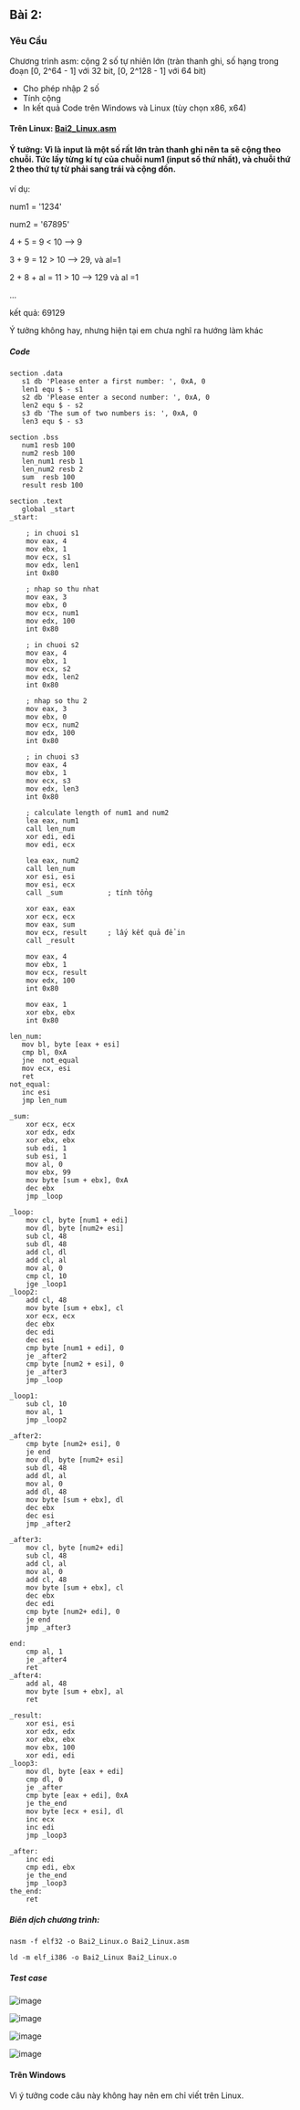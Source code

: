 
## Bài 2:
### Yêu Cầu
Chương trình asm: cộng 2 số tự nhiên lớn (tràn thanh ghi, số hạng trong đoạn [0, 2^64 - 1] với 32 bit, [0, 2^128 - 1] với 64 bit)
- Cho phép nhập 2 số
- Tính cộng
- In kết quả
Code trên Windows và Linux (tùy chọn x86, x64)

#### Trên Linux: [Bai2_Linux.asm](https://github.com/datvn09/2004_Training/blob/main/Task2/Bai2/Bai2_Linux.asm)

#### Ý tưởng: Vì là input là một số rất lớn tràn thanh ghi nên ta sẽ cộng theo chuỗi. Tức lấy từng kí tự của chuỗi num1 (input số thứ nhất), và chuỗi thứ 2 theo thứ tự từ phải sang trái và cộng dồn. 
ví dụ:

num1 = '1234'
         
num2 = '67895'
         
4 + 5 = 9 < 10 --> 9

3 + 9 = 12 > 10 --> 29, và al=1

2 + 8 + al = 11 > 10 --> 129 và al =1
      
...
      
kết quả: 69129
      
Ý tưởng không hay, nhưng hiện tại em chưa nghĩ ra hướng làm khác 
##### Code
```
section .data
   s1 db 'Please enter a first number: ', 0xA, 0
   len1 equ $ - s1
   s2 db 'Please enter a second number: ', 0xA, 0
   len2 equ $ - s2
   s3 db 'The sum of two numbers is: ', 0xA, 0
   len3 equ $ - s3

section .bss
   num1 resb 100
   num2 resb 100
   len_num1 resb 1
   len_num2 resb 2
   sum  resb 100
   result resb 100

section .text
   global _start
_start:

    ; in chuoi s1
    mov eax, 4
    mov ebx, 1
    mov ecx, s1
    mov edx, len1
    int 0x80

    ; nhap so thu nhat
    mov eax, 3
    mov ebx, 0  
    mov ecx, num1
    mov edx, 100  
    int 0x80

    ; in chuoi s2
    mov eax, 4
    mov ebx, 1
    mov ecx, s2
    mov edx, len2
    int 0x80

    ; nhap so thu 2
    mov eax, 3
    mov ebx, 0  
    mov ecx, num2
    mov edx, 100 
    int 0x80

    ; in chuoi s3
    mov eax, 4
    mov ebx, 1
    mov ecx, s3
    mov edx, len3
    int 0x80

    ; calculate length of num1 and num2
    lea eax, num1
    call len_num
    xor edi, edi
    mov edi, ecx

    lea eax, num2
    call len_num
    xor esi, esi 
    mov esi, ecx
    call _sum           ; tính tổng

    xor eax, eax
    xor ecx, ecx
    mov eax, sum
    mov ecx, result     ; lấy kết quả để in
    call _result

    mov eax, 4
    mov ebx, 1
    mov ecx, result 
    mov edx, 100
    int 0x80

    mov eax, 1
    xor ebx, ebx 
    int 0x80

len_num:
   mov bl, byte [eax + esi]
   cmp bl, 0xA
   jne  not_equal
   mov ecx, esi 
   ret
not_equal:
   inc esi
   jmp len_num

_sum:
    xor ecx, ecx    
    xor edx, edx
    xor ebx, ebx
    sub edi, 1
    sub esi, 1
    mov al, 0
    mov ebx, 99
    mov byte [sum + ebx], 0xA
    dec ebx
    jmp _loop

_loop:
    mov cl, byte [num1 + edi]    
    mov dl, byte [num2+ esi]    
    sub cl, 48
    sub dl, 48
    add cl, dl
    add cl, al
    mov al, 0           
    cmp cl, 10
    jge _loop1
_loop2:
    add cl, 48
    mov byte [sum + ebx], cl
    xor ecx, ecx
    dec ebx
    dec edi
    dec esi
    cmp byte [num1 + edi], 0
    je _after2
    cmp byte [num2 + esi], 0
    je _after3
    jmp _loop
    
_loop1:
    sub cl, 10
    mov al, 1
    jmp _loop2

_after2:
    cmp byte [num2+ esi], 0
    je end
    mov dl, byte [num2+ esi]
    sub dl, 48
    add dl, al
    mov al, 0
    add dl, 48
    mov byte [sum + ebx], dl
    dec ebx
    dec esi
    jmp _after2

_after3:
    mov cl, byte [num2+ edi]
    sub cl, 48
    add cl, al
    mov al, 0
    add cl, 48
    mov byte [sum + ebx], cl
    dec ebx
    dec edi
    cmp byte [num2+ edi], 0
    je end
    jmp _after3

end:
    cmp al, 1
    je _after4
    ret
_after4:
    add al, 48
    mov byte [sum + ebx], al
    ret

_result:
    xor esi, esi
    xor edx, edx
    xor ebx, ebx
    mov ebx, 100
    xor edi, edi
_loop3:
    mov dl, byte [eax + edi]
    cmp dl, 0
    je _after
    cmp byte [eax + edi], 0xA
    je the_end
    mov byte [ecx + esi], dl
    inc ecx
    inc edi
    jmp _loop3

_after:
    inc edi 
    cmp edi, ebx
    je the_end
    jmp _loop3
the_end:
    ret
```
##### Biên dịch chương trình:
`nasm -f elf32 -o Bai2_Linux.o Bai2_Linux.asm`

`ld -m elf_i386 -o Bai2_Linux Bai2_Linux.o`
##### Test case 
![image](https://github.com/datvn09/2024_Training/assets/157048397/91ccbd73-6c24-4f5f-9a7a-33ceda123e60)

![image](https://github.com/datvn09/2024_Training/assets/157048397/07fa76aa-ea4a-4114-b6bd-1e6eaffd110d)

![image](https://github.com/datvn09/2024_Training/assets/157048397/321f97d8-9806-4640-b2c7-29992c45c042)

![image](https://github.com/datvn09/2024_Training/assets/157048397/f9edae27-84a1-45dc-8f48-32c0d03a7e3c)

#### Trên Windows 
Vì ý tưởng code câu này không hay nên em chỉ viết trên Linux. 










